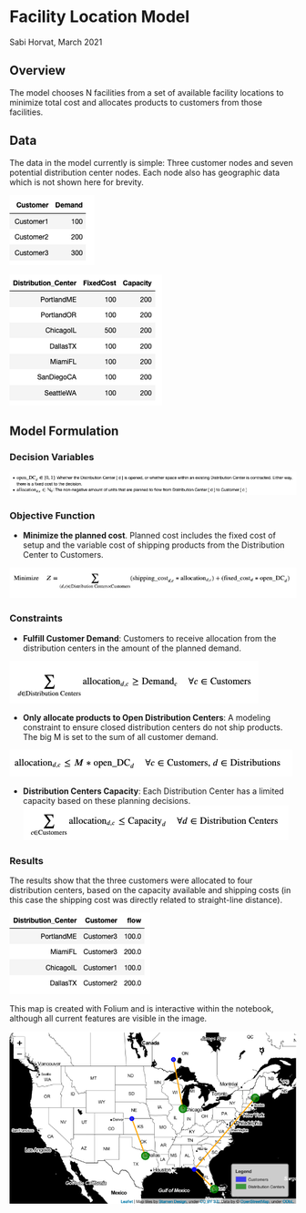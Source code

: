 # Facility Location Model

Sabi Horvat, March 2021

## Overview

The model chooses N facilities from a set of available facility locations to minimize total cost and allocates products to customers from those facilities.

## Data

The data in the model currently is simple: Three customer nodes and seven potential distribution center nodes.  Each node also has geographic data which is not shown here for brevity.

![customers](https://github.com/wpbSabi/python_optimization/blob/main/facility_location/images/Customers.png)

![DCs](https://github.com/wpbSabi/python_optimization/blob/main/facility_location/images/Distribution_Centers.png)

## Model Formulation 

### Decision Variables

![dvs](https://github.com/wpbSabi/python_optimization/blob/main/facility_location/images/decision_variables.png)

### Objective Function

- **Minimize the planned cost**.  Planned cost includes the fixed cost of setup and the variable cost of shipping products from the Distribution Center to Customers.

![obj](https://github.com/wpbSabi/python_optimization/blob/main/facility_location/images/objective.png)

### Constraints

- **Fulfill Customer Demand**: Customers to receive allocation from the distribution centers in the amount of the planned demand.

![c1](https://github.com/wpbSabi/python_optimization/blob/main/facility_location/images/constraint1.png)

- **Only allocate products to Open Distribution Centers**: A modeling constraint to ensure closed distribution centers do not ship products.  The big M is set to the sum of all customer demand.

![c2](https://github.com/wpbSabi/python_optimization/blob/main/facility_location/images/constraint2.png)

- **Distribution Centers Capacity**: Each Distribution Center has a limited capacity based on these planning decisions.
![c3](https://github.com/wpbSabi/python_optimization/blob/main/facility_location/images/constraint3.png)

### Results

The results show that the three customers were allocated to four distribution centers, based on the capacity available and shipping costs (in this case the shipping cost was directly related to straight-line distance).

![results_table](https://github.com/wpbSabi/python_optimization/blob/main/facility_location/images/results_table.png)

This map is created with Folium and is interactive within the notebook, although all current features are visible in the image. 

![results_map](https://github.com/wpbSabi/python_optimization/blob/main/facility_location/images/Result.png)


